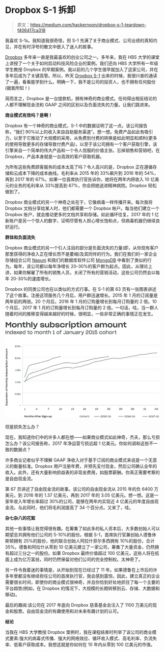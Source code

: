 # Dropbox S-1 拆卸

> 原文：<https://medium.com/hackernoon/dropbox-s-1-teardown-f406417ca318>

我喜欢 S-1s。我知道我很奇怪，但 S-1 充满了关于商业模式、公司业绩的真知灼见，并在有时浮夸的散文中嵌入了迷人的故事。

[Dropbox](https://hackernoon.com/tagged/dropbox) 多年来一直是我最喜欢的创业公司之一。多年来，我在 HBS 大学的课堂上讲授了一个关于如何启动科技风险企业的案例。我们还向 HBS 大学所有一年级学生教授 Dropbox 的早期案例。我以前的几个学生很早就加入了这家公司，并在多年后成为了关键高管。所以，昨天 [Dropbox S-1](https://www.sec.gov/Archives/edgar/data/1467623/000119312518055809/d451946ds1.htm) 出来的时候，我很兴奋的通读了一遍，看看能学到什么。明确一下，我不是公司的投资人，也不拥有任何股份(据我所知！)

简而言之，Dropbox 是一台提款机，拥有神奇的商业模式。任何得出相反结论的人都不理解现金流和 GAAP 之间的区别以及负面流失的力量。让我们跳进来。

**商业模式有效吗？是啊！**

Dropbox 有一个神奇的商业模式，S-1 中的数据证明了这一点。该公司报告称，“我们 90%以上的收入来自自助服务渠道”。想一想。免费产品如此有吸引力，以至于它推动了大规模的采用，从免费到付费的转换是如此明显和顺利(更多的使用导致更多的存储导致付费产品)，以至于该公司拥有一个客户获取引擎，该引擎来自一个简单的伟大产品和一个令人信服的价值主张。忘掉销售和营销吧，在 Dropbox，产品本身就是一台高效的客户获取机器。

为所有这些免费顾客服务的成本太高了吗？令人高兴的是，Dropbox 正在遵循存储和云成本下降的成本曲线。毛利率从 2015 年的 33%飙升到 2016 年的 54%，再到 2017 年的 67%。如果一位首席执行官告诉你，她将在两年内把收入 10 亿美元的业务的毛利率从 33%提高到 67%，你会把她送进精神病院。Dropbox 轻松做到了。

Dropbox 商业模式的另一个神奇之处在于，它像病毒一样传播开来。每次我将 Dropbox 文档分享给某人时，他们都需要一个 Dropbox 帐户。每当他们建立一个 Dropbox 账户，就会推动更多的文档共享和存储。如此循环往复。2017 年的 1 亿新账户是另一个惊人的数字，证明尽管有人担心增长饱和点，但病毒机器仍继续良好运行。

**群体和负面流失**

Dropbox 商业模式的另一个引人注目的部分是负面流失的力量(即，从你现有客户那里获得的净收入正在增长而不是萎缩)及其同伴的行为。我们在我们的一家企业存储组合公司 [Nasuni](https://www.nasuni.com/) 和我们的数据库软件公司 [MongoDB](https://www.mongodb.com/) 中看到了类似的行为。每年，该公司都以每年净增长 20–30%的客户群为起点。因此，从理论上讲，如果你解雇了所有的销售人员，关闭了所有的营销活动，这些公司仍然会以每年 20-30%的速度增长。

Dropbox 的同类公司也在以类似的方式行事。在 S-1 的第 63 页有一张图表讲述了这个故事。注册这项服务几个月后，用户群迅速增长。2015 年 1 月的订阅量是两年前的两倍。20 个月后，2016 年 1 月的订购量增长到每月订购量的 2 倍。10 个月后，2017 年 1 月的订购量增长到每月订购量的 2 倍。一句话，哇。当一群人随着时间的推移变得越来越好的时候，很明显，一些非常正确的事情正在发生。

![](img/7cb1a0cbb642e6064f8c5289d4a7d820.png)

但是损失怎么办？

现在，我知道你们中的许多人都在想——如果商业模式如此神奇，杰夫，那么亏损怎么办？该公司报告称，2017 年净运营亏损远超 1 亿美元。你如何调和这些不一致的数据点？

许多商业记者似乎不理解 GAAP 净收入对于基于订阅的商业模式来说是一个无意义的衡量标准。Dropbox 用户注册年费，并预先支付现金，然后公司确认全年的收入。此外，还有大量影响损益表的非现金费用，如股票薪酬。你真正需要考察的是自由现金流。

第 67 页讲述了自由现金流的故事。该公司的自由现金流从 2015 年的负 6400 万美元，到 2016 年的 1.37 亿美元，再到 2017 年的 3.05 亿美元。想一想。这是一家年收入年增长率超过 30%的公司，能够在两年内实现近 4 亿美元的年度自由现金流。与此同时，他们将毛利润提高了 34 个百分点。又来了，哇。

**杂七杂八的花絮**

其他一些事情让我觉得很有趣。在筹集了如此多的私人资本后，大多数创始人可以期望总共拥有他们公司的 5-10%的股份。根据 S-1，首席执行官兼创始人德鲁休斯顿拥有 25%的股份，他的联合创始人阿拉什菲尔多西拥有 10%的股份，合计 35%。德鲁和阿拉什从零到 10 亿美元建立了一家公司，筹集了大量资金，仍然拥有超过三分之一的股份。如果 Dropbox 最终价值超过 100 亿美元，这些人将在纸面上成为亿万富翁，同时仍然保留对他们公司的完全控制权。太神奇了。

另一件令我着迷的事情是，从开始到现在已经过了 11 年。如果德鲁在上市后的许多年里都没有继续担任公司的首席执行官，我会感到震惊。因此，建立真正的企业需要很长时间，即使你的商业模式很神奇，并且你恰到好处地抓住了每一个主要的平台趋势(例如，在 Dropbox 的情况下，大规模的长期转移到云、存储、大数据和移动)。

最后的趣闻:该公司在 2017 年底向 Dropbox 慈善基金会注入了 1100 万美元的现金和股票。自由现金流的有趣使用和对未来有趣计划的认可。

**结论**

当我在 HBS 大学教授 Dropbox 案例时，我在课程结束时列举了该公司的商业模式要素:强大的病毒式传播、强大的网络效应、循环收入模式、高毛利率、负流失率、低客户获取成本。我想这就是你如何在 10 年内从零到 100 亿美元的市值。